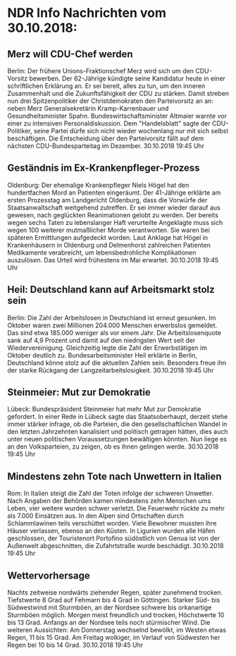 # NDR Info Nachrichten vom 30.10.2018:


## Merz will CDU-Chef werden
Berlin: Der frühere Unions-Fraktionschef Merz wird sich um den CDU-Vorsitz bewerben. Der 62-Jährige kündigte seine Kandidatur heute in einer schriftlichen Erklärung an. Er sei bereit, alles zu tun, um den inneren Zusammenhalt und die Zukunftsfähigkeit der CDU zu stärken. Damit streben nun drei Spitzenpolitiker der Christdemokraten den Parteivorsitz an an: neben Merz Generalsekretärin Kramp-Karrenbauer und Gesundheitsminister Spahn. Bundeswirtschaftsminister Altmaier warnte vor einer zu intensiven Personaldiskussion. Dem "Handelsblatt" sagte der CDU-Politiker, seine Partei dürfe sich nicht wieder wochenlang nur mit sich selbst beschäftigen. Die Entscheidung über den Parteivorsitz fällt auf dem nächsten CDU-Bundesparteitag im Dezember. 30.10.2018 19:45 Uhr 

## Geständnis im Ex-Krankenpfleger-Prozess
Oldenburg:	Der ehemalige Krankenpfleger Niels Högel hat den hundertfachen Mord an Patienten eingeräumt. Der 41-Jährige erklärte am ersten Prozesstag am Landgericht Oldenburg, dass die Vorwürfe der Staatsanwaltschaft weitgehend zutreffen. Er sei immer wieder darauf aus gewesen, nach geglückten Reanimationen gelobt zu werden. Der bereits wegen sechs Taten zu lebenslanger Haft verurteilte Angeklagte muss sich wegen 100 weiterer mutmaßlicher Morde verantworten. Sie waren bei späteren Ermittlungen aufgedeckt worden. Laut Anklage hat Högel in Krankenhäusern in Oldenburg und Delmenhorst zahlreichen Patienten Medikamente verabreicht, um lebensbedrohliche Komplikationen auszulösen. Das Urteil wird frühestens im Mai erwartet. 30.10.2018 19:45 Uhr 

## Heil: Deutschland kann auf Arbeitsmarkt stolz sein
Berlin: Die Zahl der Arbeitslosen in Deutschland ist erneut gesunken. Im Oktober waren zwei Millionen 204.000 Menschen erwerbslos gemeldet. Das sind etwa 185.000 weniger als vor einem Jahr. Die Arbeitslosenquote sank auf 4,9 Prozent und damit auf den niedrigsten Wert seit der Wiedervereinigung. Gleichzeitig legte die Zahl der Erwerbstätigen im Oktober deutlich zu. Bundesarbeitsminister Heil erklärte in Berlin, Deutschland könne stolz auf die aktuellen Zahlen sein. Besonders freue ihn der starke Rückgang der Langzeitarbeitslosigkeit. 30.10.2018 19:45 Uhr 

## Steinmeier: Mut zur Demokratie
Lübeck:	Bundespräsident Steinmeier hat mehr Mut zur Demokratie gefordert. In einer Rede in Lübeck sagte das Staatsoberhaupt, derzeit stehe immer stärker infrage, ob die Parteien, die den gesellschaftlichen Wandel in den letzten Jahrzehnten kanalisiert und politisch getragen hätten, dies auch unter neuen politischen Voraussetzungen bewältigen könnten. Nun liege es an den Volksparteien, zu zeigen, ob es ihnen gelingen werde. 30.10.2018 19:45 Uhr 

## Mindestens zehn Tote nach Unwettern in Italien
Rom: In Italien steigt die Zahl der Toten infolge der schweren Unwetter. Nach Angaben der Behörden kamen mindestens zehn Menschen ums Leben, vier weitere wurden schwer verletzt. Die Feuerwehr rückte zu mehr als 7.000 Einsätzen aus. In den Alpen sind Ortschaften durch Schlammlawinen teils verschüttet worden. Viele Bewohner mussten ihre Häuser verlassen, ebenso an den Küsten. In Ligurien wurden alle Häfen geschlossen, der Touristenort Portofino südöstlich von Genua ist von der Außenwelt abgeschnitten, die Zufahrtstraße wurde beschädigt. 30.10.2018 19:45 Uhr 

## Wettervorhersage
Nachts zeitweise nordwärts ziehender Regen, später zunehmend trocken. Tiefstwerte 8 Grad auf Fehmarn bis 4 Grad in Göttingen. Starker Süd- bis Südwestwind mit Sturmböen, an der Nordsee schwere bis orkanartige Sturmböen möglich. Morgen meist freundlich und trocken, Höchstwerte 10 bis 13 Grad. Anfangs an der Nordsee teils noch stürmischer Wind. Die weiteren Aussichten: Am Donnerstag wechselnd bewölkt, im Westen etwas Regen, 11 bis 15 Grad. Am Freitag wolkiger, im Verlauf von Südwesten her Regen bei 10 bis 14 Grad. 30.10.2018 19:45 Uhr 
